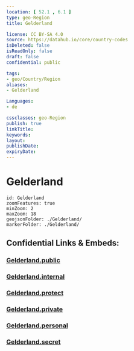 ```yaml
---
location: [ 52.1 , 6.1 ] 
type: geo-Region
title: Gelderland

license: CC BY-SA 4.0
source: https://datahub.io/core/country-codes
isDeleted: false
isReadOnly: false
draft: false
confidential: public

tags:
- geo/Country/Region
aliases:
- Gelderland

Languages:
- de

cssclasses: geo-Region
publish: true
linkTitle: 
keywords: 
layout: 
publishDate: 
expiryDate: 
---
```


# Gelderland

```leaflet
id: Gelderland
zoomFeatures: true 
minZoom: 2 
maxZoom: 18
geojsonFolder: ./Gelderland/
markerFolder: ./Gelderland/
```


## Confidential Links & Embeds: 

### [Gelderland.public](/_public/\Earth\Continent\Europe\Europe~West\Netherlands\Provinces~NetherlandsGelderland.public.md) 

### [Gelderland.internal](/_internal/\Earth\Continent\Europe\Europe~West\Netherlands\Provinces~NetherlandsGelderland.internal.md) 

### [Gelderland.protect](/_protect/\Earth\Continent\Europe\Europe~West\Netherlands\Provinces~NetherlandsGelderland.protect.md) 

### [Gelderland.private](/_private/\Earth\Continent\Europe\Europe~West\Netherlands\Provinces~NetherlandsGelderland.private.md) 

### [Gelderland.personal](/_personal/\Earth\Continent\Europe\Europe~West\Netherlands\Provinces~NetherlandsGelderland.personal.md) 

### [Gelderland.secret](/_secret/\Earth\Continent\Europe\Europe~West\Netherlands\Provinces~NetherlandsGelderland.secret.md)

